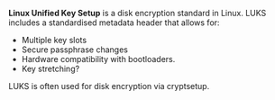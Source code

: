**Linux Unified Key Setup** is a disk encryption standard in Linux. LUKS includes a standardised metadata header that allows for:
- Multiple key slots
- Secure passphrase changes
- Hardware compatibility with bootloaders.
- Key stretching?

LUKS is often used for disk encryption via cryptsetup.